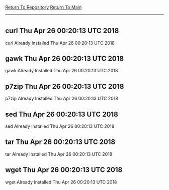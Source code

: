 [Return To Repository](https://github.com/deathbybandaid/piholeparser/)
[Return To Main](https://github.com/deathbybandaid/piholeparser/blob/master/RecentRunLogs/Mainlog.md)
____________________________________
# 
## curl Thu Apr 26 00:20:13 UTC 2018
curl Already Installed Thu Apr 26 00:20:13 UTC 2018
## gawk Thu Apr 26 00:20:13 UTC 2018
gawk Already Installed Thu Apr 26 00:20:13 UTC 2018
## p7zip Thu Apr 26 00:20:13 UTC 2018
p7zip Already Installed Thu Apr 26 00:20:13 UTC 2018
## sed Thu Apr 26 00:20:13 UTC 2018
sed Already Installed Thu Apr 26 00:20:13 UTC 2018
## tar Thu Apr 26 00:20:13 UTC 2018
tar Already Installed Thu Apr 26 00:20:13 UTC 2018
## wget Thu Apr 26 00:20:13 UTC 2018
wget Already Installed Thu Apr 26 00:20:13 UTC 2018
